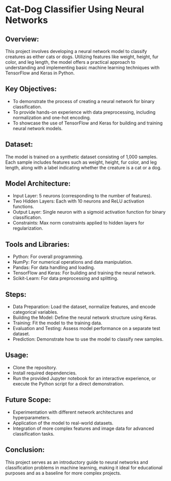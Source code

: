  # Cat-Dog Classifier Using Neural Networks #

## Overview:
This project involves developing a neural network model to classify creatures as either cats or dogs. Utilizing features like weight, height, fur color, and leg length, the model offers a practical approach to understanding and implementing basic machine learning techniques with TensorFlow and Keras in Python.

## Key Objectives:
- To demonstrate the process of creating a neural network for binary classification.
- To provide hands-on experience with data preprocessing, including normalization and one-hot encoding.
- To showcase the use of TensorFlow and Keras for building and training neural network models.

## Dataset:
The model is trained on a synthetic dataset consisting of 1,000 samples. Each sample includes features such as weight, height, fur color, and leg length, along with a label indicating whether the creature is a cat or a dog.

## Model Architecture:
- Input Layer: 5 neurons (corresponding to the number of features).
- Two Hidden Layers: Each with 10 neurons and ReLU activation functions.
- Output Layer: Single neuron with a sigmoid activation function for binary classification.
- Constraints: Max norm constraints applied to hidden layers for regularization.

## Tools and Libraries:
- Python: For overall programming.
- NumPy: For numerical operations and data manipulation.
- Pandas: For data handling and loading.
- TensorFlow and Keras: For building and training the neural network.
- Scikit-Learn: For data preprocessing and splitting.

## Steps:
- Data Preparation: Load the dataset, normalize features, and encode categorical variables.
- Building the Model: Define the neural network structure using Keras.
- Training: Fit the model to the training data.
- Evaluation and Testing: Assess model performance on a separate test dataset.
- Prediction: Demonstrate how to use the model to classify new samples.

## Usage:
- Clone the repository.
- Install required dependencies.
- Run the provided Jupyter notebook for an interactive experience, or execute the Python script for a direct demonstration.

## Future Scope:
- Experimentation with different network architectures and hyperparameters.
- Application of the model to real-world datasets.
- Integration of more complex features and image data for advanced classification tasks.

## Conclusion:
This project serves as an introductory guide to neural networks and classification problems in machine learning, making it ideal for educational purposes and as a baseline for more complex projects.
